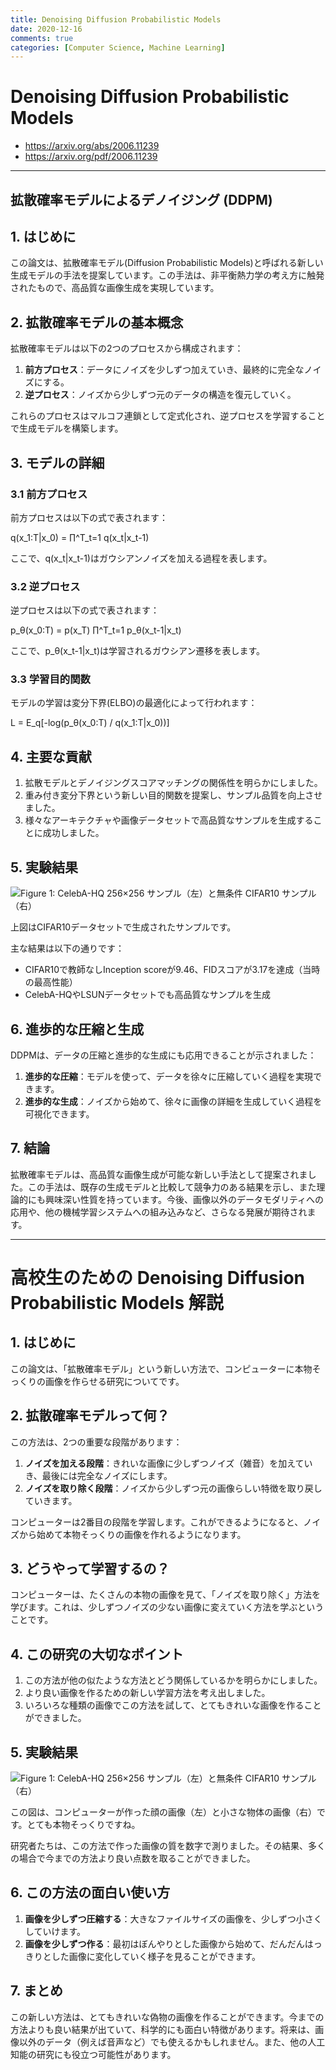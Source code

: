 ```yaml
---
title: Denoising Diffusion Probabilistic Models
date: 2020-12-16
comments: true
categories: [Computer Science, Machine Learning]
---
```


# Denoising Diffusion Probabilistic Models
- <https://arxiv.org/abs/2006.11239>
- <https://arxiv.org/pdf/2006.11239>

---

## 拡散確率モデルによるデノイジング (DDPM)

## 1. はじめに

この論文は、拡散確率モデル(Diffusion Probabilistic Models)と呼ばれる新しい生成モデルの手法を提案しています。この手法は、非平衡熱力学の考え方に触発されたもので、高品質な画像生成を実現しています。

## 2. 拡散確率モデルの基本概念

拡散確率モデルは以下の2つのプロセスから構成されます：

1. **前方プロセス**：データにノイズを少しずつ加えていき、最終的に完全なノイズにする。
2. **逆プロセス**：ノイズから少しずつ元のデータの構造を復元していく。

これらのプロセスはマルコフ連鎖として定式化され、逆プロセスを学習することで生成モデルを構築します。

## 3. モデルの詳細

### 3.1 前方プロセス

前方プロセスは以下の式で表されます：

q(x_1:T|x_0) = ∏^T_t=1 q(x_t|x_t-1)

ここで、q(x_t|x_t-1)はガウシアンノイズを加える過程を表します。

### 3.2 逆プロセス

逆プロセスは以下の式で表されます：

p_θ(x_0:T) = p(x_T) ∏^T_t=1 p_θ(x_t-1|x_t)

ここで、p_θ(x_t-1|x_t)は学習されるガウシアン遷移を表します。

### 3.3 学習目的関数

モデルの学習は変分下界(ELBO)の最適化によって行われます：

L = E_q[-log(p_θ(x_0:T) / q(x_1:T|x_0))]

## 4. 主要な貢献

1. 拡散モデルとデノイジングスコアマッチングの関係性を明らかにしました。
2. 重み付き変分下界という新しい目的関数を提案し、サンプル品質を向上させました。
3. 様々なアーキテクチャや画像データセットで高品質なサンプルを生成することに成功しました。

## 5. 実験結果

![Figure 1: CelebA-HQ 256×256 サンプル（左）と無条件 CIFAR10 サンプル（右）](https://github.com/user-attachments/assets/070dd54a-011a-4957-b854-21abf1e21001)

上図はCIFAR10データセットで生成されたサンプルです。

主な結果は以下の通りです：

- CIFAR10で教師なしInception scoreが9.46、FIDスコアが3.17を達成（当時の最高性能）
- CelebA-HQやLSUNデータセットでも高品質なサンプルを生成

## 6. 進歩的な圧縮と生成

DDPMは、データの圧縮と進歩的な生成にも応用できることが示されました：

1. **進歩的な圧縮**：モデルを使って、データを徐々に圧縮していく過程を実現できます。
2. **進歩的な生成**：ノイズから始めて、徐々に画像の詳細を生成していく過程を可視化できます。

## 7. 結論

拡散確率モデルは、高品質な画像生成が可能な新しい手法として提案されました。この手法は、既存の生成モデルと比較して競争力のある結果を示し、また理論的にも興味深い性質を持っています。今後、画像以外のデータモダリティへの応用や、他の機械学習システムへの組み込みなど、さらなる発展が期待されます。

---
# 高校生のための Denoising Diffusion Probabilistic Models 解説

## 1. はじめに

この論文は、「拡散確率モデル」という新しい方法で、コンピューターに本物そっくりの画像を作らせる研究についてです。

## 2. 拡散確率モデルって何？

この方法は、2つの重要な段階があります：

1. **ノイズを加える段階**：きれいな画像に少しずつノイズ（雑音）を加えていき、最後には完全なノイズにします。
2. **ノイズを取り除く段階**：ノイズから少しずつ元の画像らしい特徴を取り戻していきます。

コンピューターは2番目の段階を学習します。これができるようになると、ノイズから始めて本物そっくりの画像を作れるようになります。

## 3. どうやって学習するの？

コンピューターは、たくさんの本物の画像を見て、「ノイズを取り除く」方法を学びます。これは、少しずつノイズの少ない画像に変えていく方法を学ぶということです。

## 4. この研究の大切なポイント

1. この方法が他の似たような方法とどう関係しているかを明らかにしました。
2. より良い画像を作るための新しい学習方法を考え出しました。
3. いろいろな種類の画像でこの方法を試して、とてもきれいな画像を作ることができました。

## 5. 実験結果

![Figure 1: CelebA-HQ 256×256 サンプル（左）と無条件 CIFAR10 サンプル（右）](https://github.com/user-attachments/assets/070dd54a-011a-4957-b854-21abf1e21001)

この図は、コンピューターが作った顔の画像（左）と小さな物体の画像（右）です。とても本物そっくりですね。

研究者たちは、この方法で作った画像の質を数字で測りました。その結果、多くの場合で今までの方法より良い点数を取ることができました。

## 6. この方法の面白い使い方

1. **画像を少しずつ圧縮する**：大きなファイルサイズの画像を、少しずつ小さくしていけます。
2. **画像を少しずつ作る**：最初はぼんやりとした画像から始めて、だんだんはっきりとした画像に変化していく様子を見ることができます。

## 7. まとめ

この新しい方法は、とてもきれいな偽物の画像を作ることができます。今までの方法よりも良い結果が出ていて、科学的にも面白い特徴があります。将来は、画像以外のデータ（例えば音声など）でも使えるかもしれません。また、他の人工知能の研究にも役立つ可能性があります。
